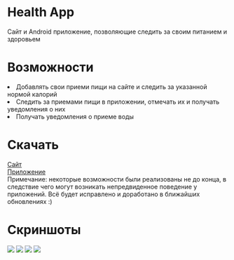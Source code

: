 # Health App
Сайт и Android приложение, позволяющие следить за своим питанием и здоровьем

# Возможности
<li> Добавлять свои приеми пищи на сайте и следить за указанной нормой калорий
<li> Следить за приемами пищи в приложении, отмечать их и получать уведомления о них
<li> Получать уведомления о приеме воды

# Скачать
[Сайт](http://icalories.herokuapp.com) <br>
[Приложение](https://yadi.sk/d/BQYhCt7SZHtpGw) <br>
Примечание: некоторые возможности были реализованы не до конца, в следствие чего могут возникать непредвиденное поведение у приложений.
Всё будет исправлено и доработано в ближайших обновлениях :)

# Скриншоты
![](https://downloader.disk.yandex.ru/preview/c0f4fc5693d65fb3f6291892c54518f81136591cae5ca4d5bf0b6f070499065a/5cd33f4b/nI-BbS4TDhY3bm27VfwmTlraplWxamQEr37HOp85zb8GM5KokypmOc7CNfa6LjU2iCrFAwl6xxcSpxFeBtnkNA%3D%3D?uid=0&filename=Screenshot_4.png&disposition=inline&hash=&limit=0&content_type=image%2Fpng&tknv=v2&size=1552x764)
![](https://downloader.disk.yandex.ru/preview/126dd6962549cc76430852da22dae917cb30e402c01c7f4882640419b7be9ed2/5cd33f6c/3vA0l5BhmA5Vk-Z3Yw_xFFraplWxamQEr37HOp85zb8ERUKTSAASMXKcodIaR_vh0LJN3S3mu2xJq844Yrrhiw%3D%3D?uid=0&filename=Screenshot_5.png&disposition=inline&hash=&limit=0&content_type=image%2Fpng&tknv=v2&size=1552x764)
![](https://downloader.disk.yandex.ru/preview/f347a5f5d24424ca3477b47970921f1002fc1a927d7d1b2f3e7c3d0710ec52a2/5cd33f82/bTIBp142hnb_btuZQh1Gu1raplWxamQEr37HOp85zb9bQzWNii8N7Jrz9dwnTpcq1ebivSBcA4YLg-8_eWsSfA%3D%3D?uid=0&filename=Screenshot_6.png&disposition=inline&hash=&limit=0&content_type=image%2Fpng&tknv=v2&size=1552x764)
![](https://downloader.disk.yandex.ru/preview/8e1cb6aeae14b48dd06365ade2fbfbac97a76e73cbae04c4046d3b1245df0183/5cd34263/t1Bl-VKXXl_HvPIJlty9tIlujHP7QtxA-hutGpYACL2vUWiuNX-eyaV45RSQcfMjmi5BTKTnE8RuWbYA_IJ13g%3D%3D?uid=0&filename=Screenshot_7.png&disposition=inline&hash=&limit=0&content_type=image%2Fpng&tknv=v2&size=1552x764)